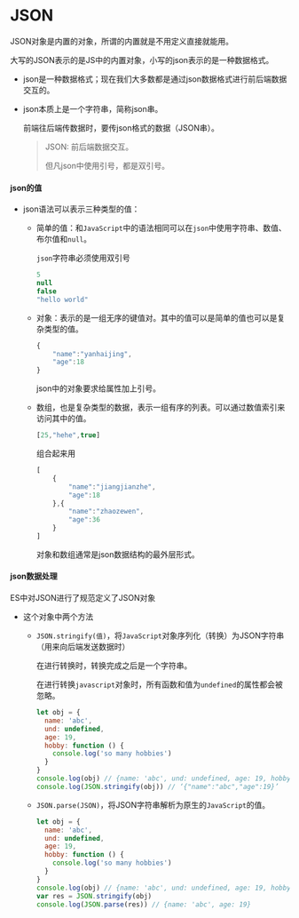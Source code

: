 # JSON

JSON对象是内置的对象，所谓的内置就是不用定义直接就能用。



大写的JSON表示的是JS中的内置对象，小写的json表示的是一种数据格式。

* json是一种数据格式；现在我们大多数都是通过json数据格式进行前后端数据交互的。

* json本质上是一个字符串，简称json串。

  前端往后端传数据时，要传json格式的数据（JSON串）。
  
  > JSON: 前后端数据交互。
  >
  > 但凡json中使用引号，都是双引号。

#### json的值

* json语法可以表示三种类型的值：

  * 简单的值：和`JavaScript`中的语法相同可以在`json`中使用字符串、数值、布尔值和`null`。

    `json`字符串必须使用双引号

    ```js
    5
    null
    false
    "hello world"
    ```

    

  * 对象：表示的是一组无序的键值对。其中的值可以是简单的值也可以是复杂类型的值。

    ```js
    {
        "name":"yanhaijing",
        "age":18
    }
    ```

    json中的对象要求给属性加上引号。

    

  * 数组，也是复杂类型的数据，表示一组有序的列表。可以通过数值索引来访问其中的值。
  
    ```js
    [25,"hehe",true]
    ```

    组合起来用
  
    ```js
    [
        {
            "name":"jiangjianzhe",
            "age":18
        },{
            "name":"zhaozewen",
            "age":36
        }
    ]
    ```
  
    对象和数组通常是json数据结构的最外层形式。

#### json数据处理

ES中对JSON进行了规范定义了JSON对象

* 这个对象中两个方法

  * `JSON.stringify(值)`，将`JavaScript`对象序列化（转换）为JSON字符串（用来向后端发送数据时）

    在进行转换时，转换完成之后是一个字符串。

    在进行转换`javascript`对象时，所有函数和值为`undefined`的属性都会被忽略。

    ```js
    let obj = {
      name: 'abc',
      und: undefined,
      age: 19,
      hobby: function () {
        console.log('so many hobbies')
      }
    }
    console.log(obj) // {name: 'abc', und: undefined, age: 19, hobby: ƒ}
    console.log(JSON.stringify(obj)) // ‘{"name":"abc","age":19}’
    ```
  
    
  
  * `JSON.parse(JSON)`，将JSON字符串解析为原生的`JavaScript`的值。
  
    ```js
    let obj = {
      name: 'abc',
      und: undefined,
      age: 19,
      hobby: function () {
        console.log('so many hobbies')
      }
    }
    console.log(obj) // {name: 'abc', und: undefined, age: 19, hobby: ƒ}
    var res = JSON.stringify(obj)
    console.log(JSON.parse(res)) // {name: 'abc', age: 19}
    ```
    
    
